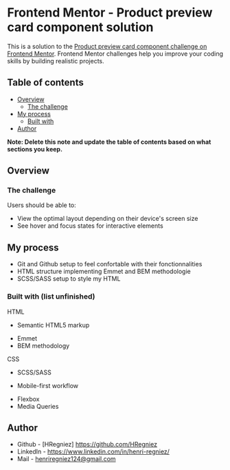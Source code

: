 # Frontend Mentor - Product preview card component solution

This is a solution to the [Product preview card component challenge on Frontend Mentor](https://www.frontendmentor.io/challenges/product-preview-card-component-GO7UmttRfa). Frontend Mentor challenges help you improve your coding skills by building realistic projects. 

## Table of contents

- [Overview](#overview)
  - [The challenge](#the-challenge)
- [My process](#my-process)
  - [Built with](#built-with)
- [Author](#author)

**Note: Delete this note and update the table of contents based on what sections you keep.**

## Overview

### The challenge

Users should be able to:

- View the optimal layout depending on their device's screen size
- See hover and focus states for interactive elements


## My process

- Git and Github setup to feel confortable with their fonctionnalities
- HTML structure implementing Emmet and BEM methodologie
- SCSS/SASS setup to style my HTML

### Built with (list unfinished)

HTML
- Semantic HTML5 markup
+ Emmet
+ BEM methodology

CSS
+ SCSS/SASS
  
+ Mobile-first workflow
- Flexbox
- Media Queries


## Author

- Github - [HRegniez] https://github.com/HRegniez
- LinkedIn - https://www.linkedin.com/in/henri-regniez/
- Mail - henriregniez124@gmail.com
